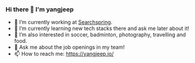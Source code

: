 ### Hi there 👋 I'm yangjeep
- 🔭 I’m currently working at [Searchspring](https://github.com/searchspring). 
- 🌱 I’m currently learning new tech stacks there and ask me later about it! 
- 👯 I’m also interested in soccer, badminton, photography, travelling and food. 
- 💬 Ask me about the job openings in my team! 
- 📫 How to reach me: https://yangjeep.io/

<!--
**yangjeep/yangjeep** is a ✨ _special_ ✨ repository because its `README.md` (this file) appears on your GitHub profile.

Here are some ideas to get you started:

- 🔭 I’m currently working on ...
- 🌱 I’m currently learning ...
- 👯 I’m looking to collaborate on ...
- 🤔 I’m looking for help with ...
- 💬 Ask me about ...
- 📫 How to reach me: ...
- 😄 Pronouns: ...
- ⚡ Fun fact: ...
-->

